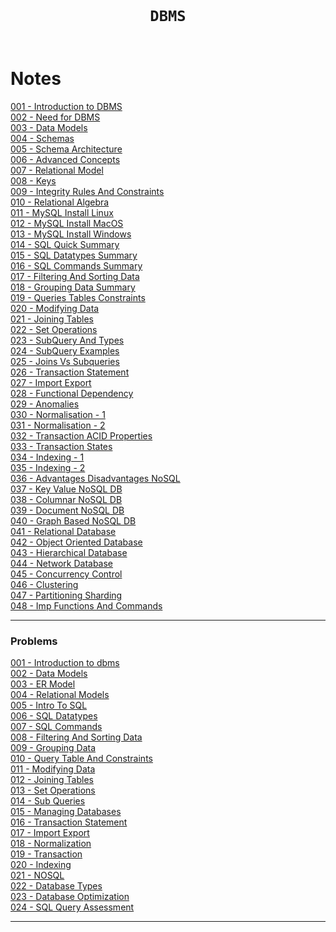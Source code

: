 <code>
  <h1 align="center">DBMS</h1>
</code>

# Notes

[001 - Introduction to DBMS](./assets/001-Introduction-to-DBMS.pdf)<br>
[002 - Need for DBMS](./assets/002-Need-for-DBMS.pdf)<br>
[003 - Data Models](./assets/003-Data-Models.pdf)<br>
[004 - Schemas](./assets/004-Schemas.pdf)<br>
[005 - Schema Architecture](./assets/005-Schema-Architecture.pdf)<br>
[006 - Advanced Concepts](./assets/006-Advanced-Concepts.pdf)<br>
[007 - Relational Model](./assets/007-Relational-Model.pdf)<br>
[008 - Keys](./assets/008-Keys.pdf)<br>
[009 - Integrity Rules And Constraints](./assets/009-Integrity-Rules-And-Constraints.pdf)<br>
[010 - Relational Algebra](./assets/010-Relational-Algebra.pdf)<br>
[011 - MySQL Install Linux](./assets/011-MySQL-Install-Linux.pdf)<br>
[012 - MySQL Install MacOS](./assets/011-MySQL-Install-MacOS.pdf)<br>
[013 - MySQL Install Windows](./assets/011-MySQL-Install-Windows.pdf)<br>
[014 - SQL Quick Summary](./assets/012-SQL-Quick-Summary.pdf)<br>
[015 - SQL Datatypes Summary](./assets/013-SQL-Datatypes-Summary.pdf)<br>
[016 - SQL Commands Summary](./assets/014-SQL-Commands-Summary.pdf)<br>
[017 - Filtering And Sorting Data](./assets/015-Filtering-And-Sorting-Data.pdf)<br>
[018 - Grouping Data Summary](./assets/016-Grouping-Data-Summary.pdf)<br>
[019 - Queries Tables Constraints](./assets/017-Queries-Tables-Constraints.pdf)<br>
[020 - Modifying Data](./assets/018-Modifying-Data.pdf)<br>
[021 - Joining Tables](./assets/019-Joining-Tables.pdf)<br>
[022 - Set Operations](./assets/020-Set-Operations.pdf)<br>
[023 - SubQuery And Types](./assets/021-SubQuery-And-Types.pdf)<br>
[024 - SubQuery Examples](./assets/022-SubQuery-Examples.pdf)<br>
[025 - Joins Vs Subqueries](./assets/023-Joins-Vs-Subqueries.pdf)<br>
[026 - Transaction Statement](./assets/024-Transaction-Statement.pdf)<br>
[027 - Import Export](./assets/025-Import-Export.pdf)<br>
[028 - Functional Dependency](./assets/026-Functional-Dependency.pdf)<br>
[029 - Anomalies](./assets/027-Anomalies.pdf)<br>
[030 - Normalisation - 1](./assets/028-Normalisation-1.pdf)<br>
[031 - Normalisation - 2](./assets/028-Normalisation-2.pdf)<br>
[032 - Transaction ACID Properties](./assets/029-Transaction-ACID-Properties.pdf)<br>
[033 - Transaction States](./assets/030-Transaction-States.pdf)<br>
[034 - Indexing - 1](./assets/031-Indexing-1.pdf)<br>
[035 - Indexing - 2](./assets/031-Indexing-2.pdf)<br>
[036 - Advantages Disadvantages NoSQL](./assets/032-Advantages-Disadvantages-NoSQL.pdf)<br>
[037 - Key Value NoSQL DB](./assets/033-Key-Value-NoSQL-DB.pdf)<br>
[038 - Columnar NoSQL DB](./assets/034-Columnar-NoSQL-DB.pdf)<br>
[039 - Document NoSQL DB](./assets/035-Document-NoSQL-DB.pdf)<br>
[040 - Graph Based NoSQL DB](./assets/036-Graph-Based-NoSQL-DB.pdf)<br>
[041 - Relational Database](./assets/037-Relational-Database.pdf)<br>
[042 - Object Oriented Database](./assets/038-Object-Oriented-Database.pdf)<br>
[043 - Hierarchical Database](./assets/039-Hierarchical-Database.pdf)<br>
[044 - Network Database](./assets/040-Network-Database.pdf)<br>
[045 - Concurrency Control](./assets/041-Concurrency-Control.pdf)<br>
[046 - Clustering](./assets/042-Clustering.pdf)<br>
[047 - Partitioning Sharding](./assets/043-Partitioning-Sharding.pdf)<br>
[048 - Imp Functions And Commands](./assets/044-Imp-Functions-And-Commands.pdf)<br>

---

### Problems 

[001 - Introduction to dbms](./code/001-Introduction-to-dbms.cpp)<br>
[002 - Data Models](./code/002-Data-Models.cpp)<br>
[003 - ER Model](./code/003-ER-Model.cpp)<br>
[004 - Relational Models](./code/004-Relational-Models.cpp)<br>
[005 - Intro To SQL](./code/005-Intro-To-SQL.cpp)<br>
[006 - SQL Datatypes](./code/006-SQL-Datatypes.cpp)<br>
[007 - SQL Commands](./code/007-SQL-Commands.cpp)<br>
[008 - Filtering And Sorting Data](./code/008-Filtering-And-Sorting-Data.cpp)<br>
[009 - Grouping Data](./code/009-Grouping-Data.cpp)<br>
[010 - Query Table And Constraints](./code/010-Query-Table-And-Constraints.cpp)<br>
[011 - Modifying Data](./code/011-Modifying-Data.cpp)<br>
[012 - Joining Tables](./code/012-Joining-Tables.cpp)<br>
[013 - Set Operations](./code/013-Set-Operations.cpp)<br>
[014 - Sub Queries](./code/014-Sub-Queries.cpp)<br>
[015 - Managing Databases](./code/015-Managing-Databases.cpp)<br>
[016 - Transaction Statement](./code/016-Transaction-Statement.cpp)<br>
[017 - Import Export](./code/017-Import-Export.cpp)<br>
[018 - Normalization](./code/018-Normalization.cpp)<br>
[019 - Transaction](./code/019-Transaction.cpp)<br>
[020 - Indexing](./code/020-Indexing.cpp)<br>
[021 - NOSQL](./code/021-NOSQL.cpp)<br>
[022 - Database Types](./code/022-Database-Types.cpp)<br>
[023 - Database Optimization](./code/023-Database-Optimization.cpp)<br>
[024 - SQL Query Assessment](./code/024-SQL-Query-Assessment.cpp)<br>

---